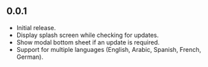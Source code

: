 ## 0.0.1

* Initial release.
* Display splash screen while checking for updates.
* Show modal bottom sheet if an update is required.
* Support for multiple languages (English, Arabic, Spanish, French, German).